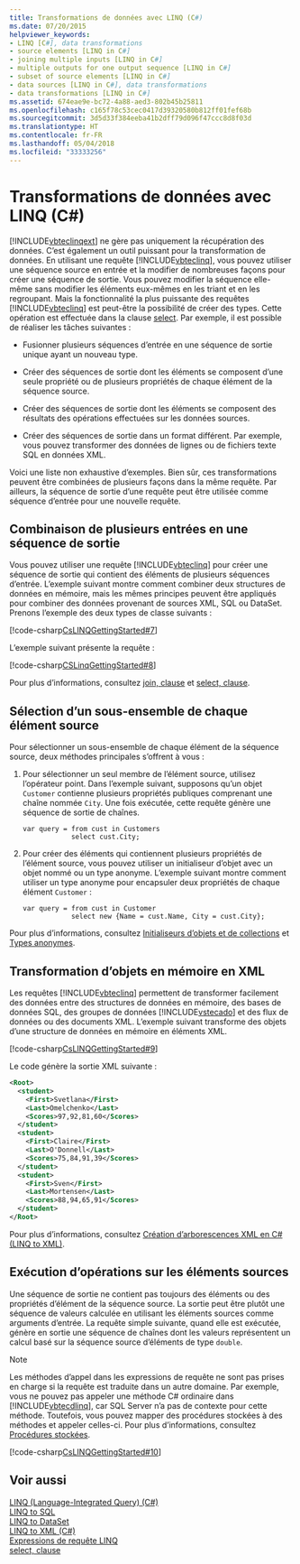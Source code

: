 ```yaml
---
title: Transformations de données avec LINQ (C#)
ms.date: 07/20/2015
helpviewer_keywords:
- LINQ [C#], data transformations
- source elements [LINQ in C#]
- joining multiple inputs [LINQ in C#]
- multiple outputs for one output sequence [LINQ in C#]
- subset of source elements [LINQ in C#]
- data sources [LINQ in C#], data transformations
- data transformations [LINQ in C#]
ms.assetid: 674eae9e-bc72-4a88-aed3-802b45b25811
ms.openlocfilehash: c165f78c53cec0417d39320580b812ff01fef68b
ms.sourcegitcommit: 3d5d33f384eeba41b2dff79d096f47ccc8d8f03d
ms.translationtype: HT
ms.contentlocale: fr-FR
ms.lasthandoff: 05/04/2018
ms.locfileid: "33333256"
---
```

# <a name="data-transformations-with-linq-c"></a>Transformations de données avec LINQ (C#)
[!INCLUDE[vbteclinqext](~/includes/vbteclinqext-md.md)] ne gère pas uniquement la récupération des données. C’est également un outil puissant pour la transformation de données. En utilisant une requête [!INCLUDE[vbteclinq](~/includes/vbteclinq-md.md)], vous pouvez utiliser une séquence source en entrée et la modifier de nombreuses façons pour créer une séquence de sortie. Vous pouvez modifier la séquence elle-même sans modifier les éléments eux-mêmes en les triant et en les regroupant. Mais la fonctionnalité la plus puissante des requêtes [!INCLUDE[vbteclinq](~/includes/vbteclinq-md.md)] est peut-être la possibilité de créer des types. Cette opération est effectuée dans la clause [select](../../../../csharp/language-reference/keywords/select-clause.md). Par exemple, il est possible de réaliser les tâches suivantes :  
  
-   Fusionner plusieurs séquences d’entrée en une séquence de sortie unique ayant un nouveau type.  
  
-   Créer des séquences de sortie dont les éléments se composent d’une seule propriété ou de plusieurs propriétés de chaque élément de la séquence source.  
  
-   Créer des séquences de sortie dont les éléments se composent des résultats des opérations effectuées sur les données sources.  
  
-   Créer des séquences de sortie dans un format différent. Par exemple, vous pouvez transformer des données de lignes ou de fichiers texte SQL en données XML.  
  
 Voici une liste non exhaustive d’exemples. Bien sûr, ces transformations peuvent être combinées de plusieurs façons dans la même requête. Par ailleurs, la séquence de sortie d’une requête peut être utilisée comme séquence d’entrée pour une nouvelle requête.  
  
## <a name="joining-multiple-inputs-into-one-output-sequence"></a>Combinaison de plusieurs entrées en une séquence de sortie  
 Vous pouvez utiliser une requête [!INCLUDE[vbteclinq](~/includes/vbteclinq-md.md)] pour créer une séquence de sortie qui contient des éléments de plusieurs séquences d’entrée. L’exemple suivant montre comment combiner deux structures de données en mémoire, mais les mêmes principes peuvent être appliqués pour combiner des données provenant de sources XML, SQL ou DataSet. Prenons l’exemple des deux types de classe suivants :  
  
 [!code-csharp[CsLINQGettingStarted#7](../../../../csharp/programming-guide/concepts/linq/codesnippet/CSharp/data-transformations-with-linq_1.cs)]  
  
 L’exemple suivant présente la requête :  
  
 [!code-csharp[CSLinqGettingStarted#8](../../../../csharp/programming-guide/concepts/linq/codesnippet/CSharp/data-transformations-with-linq_2.cs)]  
  
 Pour plus d’informations, consultez [join, clause](../../../../csharp/language-reference/keywords/join-clause.md) et [select, clause](../../../../csharp/language-reference/keywords/select-clause.md).  
  
## <a name="selecting-a-subset-of-each-source-element"></a>Sélection d’un sous-ensemble de chaque élément source  
 Pour sélectionner un sous-ensemble de chaque élément de la séquence source, deux méthodes principales s’offrent à vous :  
  
1.  Pour sélectionner un seul membre de l’élément source, utilisez l’opérateur point. Dans l’exemple suivant, supposons qu’un objet `Customer` contienne plusieurs propriétés publiques comprenant une chaîne nommée `City`. Une fois exécutée, cette requête génère une séquence de sortie de chaînes.  
  
    ```  
    var query = from cust in Customers  
                select cust.City;  
    ```  
  
2.  Pour créer des éléments qui contiennent plusieurs propriétés de l’élément source, vous pouvez utiliser un initialiseur d’objet avec un objet nommé ou un type anonyme. L’exemple suivant montre comment utiliser un type anonyme pour encapsuler deux propriétés de chaque élément `Customer` :  
  
    ```  
    var query = from cust in Customer  
                select new {Name = cust.Name, City = cust.City};  
    ```  
  
 Pour plus d’informations, consultez [Initialiseurs d’objets et de collections](../../../../csharp/programming-guide/classes-and-structs/object-and-collection-initializers.md) et [Types anonymes](../../../../csharp/programming-guide/classes-and-structs/anonymous-types.md).  
  
## <a name="transforming-in-memory-objects-into-xml"></a>Transformation d’objets en mémoire en XML  
 Les requêtes [!INCLUDE[vbteclinq](~/includes/vbteclinq-md.md)] permettent de transformer facilement des données entre des structures de données en mémoire, des bases de données SQL, des groupes de données [!INCLUDE[vstecado](~/includes/vstecado-md.md)] et des flux de données ou des documents XML. L’exemple suivant transforme des objets d’une structure de données en mémoire en éléments XML.  
  
 [!code-csharp[CsLINQGettingStarted#9](../../../../csharp/programming-guide/concepts/linq/codesnippet/CSharp/data-transformations-with-linq_3.cs)]  
  
 Le code génère la sortie XML suivante :  
  
```xml  
<Root>  
  <student>  
    <First>Svetlana</First>  
    <Last>Omelchenko</Last>  
    <Scores>97,92,81,60</Scores>  
  </student>  
  <student>  
    <First>Claire</First>  
    <Last>O'Donnell</Last>  
    <Scores>75,84,91,39</Scores>  
  </student>  
  <student>  
    <First>Sven</First>  
    <Last>Mortensen</Last>  
    <Scores>88,94,65,91</Scores>  
  </student>  
</Root>  
```  
  
 Pour plus d’informations, consultez [Création d’arborescences XML en C# (LINQ to XML)](../../../../csharp/programming-guide/concepts/linq/creating-xml-trees-linq-to-xml-2.md).  
  
## <a name="performing-operations-on-source-elements"></a>Exécution d’opérations sur les éléments sources  
 Une séquence de sortie ne contient pas toujours des éléments ou des propriétés d’élément de la séquence source. La sortie peut être plutôt une séquence de valeurs calculée en utilisant les éléments sources comme arguments d’entrée. La requête simple suivante, quand elle est exécutée, génère en sortie une séquence de chaînes dont les valeurs représentent un calcul basé sur la séquence source d’éléments de type `double`.  
  
> [!NOTE]
>  Les méthodes d’appel dans les expressions de requête ne sont pas prises en charge si la requête est traduite dans un autre domaine. Par exemple, vous ne pouvez pas appeler une méthode C# ordinaire dans [!INCLUDE[vbtecdlinq](~/includes/vbtecdlinq-md.md)], car SQL Server n’a pas de contexte pour cette méthode. Toutefois, vous pouvez mapper des procédures stockées à des méthodes et appeler celles-ci. Pour plus d’informations, consultez [Procédures stockées](../../../../framework/data/adonet/sql/linq/stored-procedures.md).  
  
 [!code-csharp[CsLINQGettingStarted#10](../../../../csharp/programming-guide/concepts/linq/codesnippet/CSharp/data-transformations-with-linq_4.cs)]  
  
## <a name="see-also"></a>Voir aussi  
 [LINQ (Language-Integrated Query) (C#)](../../../../csharp/programming-guide/concepts/linq/index.md)  
 [LINQ to SQL](../../../../../docs/framework/data/adonet/sql/linq/index.md)  
 [LINQ to DataSet](../../../../framework/data/adonet/linq-to-dataset.md)  
 [LINQ to XML (C#)](../../../../csharp/programming-guide/concepts/linq/linq-to-xml.md)  
 [Expressions de requête LINQ](../../../../csharp/programming-guide/linq-query-expressions/index.md)  
 [select, clause](../../../../csharp/language-reference/keywords/select-clause.md)
